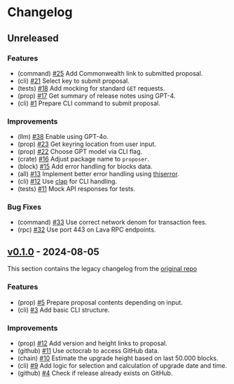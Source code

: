 # Changelog

## Unreleased

### Features

- (command) [#25](https://github.com/evmos/proposer/pull/25) Add Commonwealth link to submitted proposal.
- (cli) [#21](https://github.com/evmos/proposer/pull/21) Select key to submit proposal.
- (tests) [#18](https://github.com/evmos/proposer/pull/18) Add mocking for standard `GET` requests.
- (prop) [#17](https://github.com/evmos/proposer/pull/17) Get summary of release notes using GPT-4.
- (cli) [#1](https://github.com/evmos/proposer/pull/1) Prepare CLI command to submit proposal.

### Improvements

- (llm) [#38](https://github.com/evmos/proposer/pull/38) Enable using GPT-4o.
- (prop) [#23](https://github.com/evmos/proposer/pull/23) Get keyring location from user input.
- (prop) [#22](https://github.com/evmos/proposer/pull/22) Choose GPT model via CLI flag.
- (crate) [#16](https://github.com/evmos/proposer/pull/16) Adjust package name to `proposer`.
- (block) [#15](https://github.com/evmos/proposer/pull/15) Add error handling for blocks data.
- (all) [#13](https://github.com/evmos/proposer/pull/13) Implement better error handling using [thiserror](https://github.com/dtolnay/thiserror).
- (cli) [#12](https://github.com/evmos/proposer/pull/12) Use [clap](https://github.com/clap-rs/clap) for CLI handling.
- (tests) [#11](https://github.com/evmos/proposer/pull/11) Mock API responses for tests.

### Bug Fixes

- (command) [#33](https://github.com/evmos/proposer/pull/33) Use correct network denom for transaction fees.
- (rpc) [#32](https://github.com/evmos/proposer/pull/32) Use port 443 on Lava RPC endpoints.

## [v0.1.0](https://github.com/evmos/proposer/releases/tag/v0.1.0) - 2024-08-05

This section contains the legacy changelog from the [original repo](https://github.com/MalteHerrmann/upgrade-helper)

### Features

- (prop) [#5](https://github.com/MalteHerrmann/upgrade-helper/pull/5) Prepare proposal contents depending on input.
- (cli) [#3](https://github.com/MalteHerrmann/upgrade-helper/pull/3) Add basic CLI structure.

### Improvements

- (prop) [#12](https://github.com/MalteHerrmann/upgrade-helper/pull/12) Add version and height links to proposal.
- (github) [#11](https://github.com/MalteHerrmann/upgrade-helper/pull/11) Use octocrab to access GitHub data.
- (chain) [#10](https://github.com/MalteHerrmann/upgrade-helper/pull/10) Estimate the upgrade height based on last 50.000 blocks.
- (cli) [#9](https://github.com/MalteHerrmann/upgrade-helper/pull/9) Add logic for selection and calculation of upgrade date and time.
- (github) [#4](https://github.com/MalteHerrmann/upgrade-helper/pull/4) Check if release already exists on GitHub.
